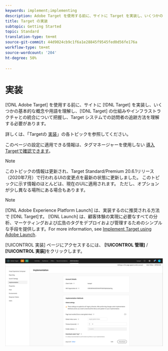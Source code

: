```yaml
---
keywords: implement;implementing
description: Adobe Target を使用する前に、サイトに Target を実装し、いくつかの基本的な概念や用語を理解し、Target のしくみやインフラストラクチャとの統合について把握し、Target システムでの訪問者の追跡方法を理解する必要があります。
title: Target の実装
subtopic: Getting Started
topic: Standard
translation-type: tm+mt
source-git-commit: 44d9024cb9c1f6a1e28845f9545fed0d56fe176a
workflow-type: tm+mt
source-wordcount: '204'
ht-degree: 50%

---
```



# 実装

[!DNL Adobe Target] を使用する前に、サイトに [!DNL Target] を実装し、いくつかの基本的な概念や用語を理解し、[!DNL Target] の仕組みやインフラストラクチャとの統合について把握し、Target システムでの訪問者の追跡方法を理解する必要があります。

詳しくは、「Targetの [実装](/help/c-implementing-target/implementing-target.md)」の各トピックを参照してください。

このページの設定に適用できる情報は、タグマネージャーを使用しない [導入Targetで確認できます](/help/c-implementing-target/c-implementing-target-for-client-side-web/how-to-deployatjs/implementing-target-without-a-tag-manager.md)。

>[!NOTE]
>
>このトピックの情報は更新され、Target Standard/Premium 20.6.1リリース（2020年7月）で行われるUIの変更点を最新の状態に更新しました。 このトピックに示す情報のほとんどは、現在のUIに適用されます。 ただし、オプションが少し異なる場所にある場合もあります。

>[!NOTE]
>
>[!DNL Adobe Experience Platform Launch] は、実装するのに推奨される方法で [!DNL Target]す。 [!DNL Launch] は、顧客体験の実現に必要なすべての分析、マーケティングおよび広告のタグをデプロイおよび管理するためのシンプルな手段を提供します。For more information, see [Implement Target using Adobe Launch](/help/c-implementing-target/c-implementing-target-for-client-side-web/how-to-deployatjs/cmp-implementing-target-using-adobe-launch.md).

[!UICONTROL 実装] ページにアクセスするには、 **[!UICONTROL 管理]** / **[!UICONTROL 実装]**&#x200B;をクリックします。

![導入ページ](/help/administrating-target/assets/implementation.png)